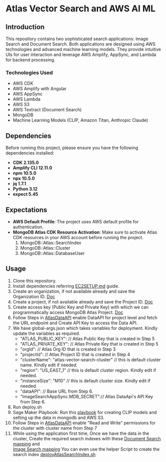 # Atlas Vector Search and AWS AI ML

## Introduction
This repository contains two sophisticated search applications: Image Search and Document Search. Both applications are designed using AWS technologies and advanced machine learning models. They provide intuitive UIs for user interaction and leverage AWS Amplify, AppSync, and Lambda for backend processing.

### Technologies Used
- AWS CDK
- AWS Amplify with Angular
- AWS AppSync
- AWS Lambda
- AWS S3
- AWS Textract (Document Search)
- MongoDB
- Machine Learning Models (CLIP, Amazon Titan, Anthropic Claude)

## Dependencies

Before running this project, please ensure you have the following dependencies installed:

- **CDK 2.135.0**
- **Amplify CLI 12.11.0**
- **npm 10.5.0**
- **npx 10.5.0**
- **jq 1.7.1**
- **Python 3.12**
- **expect 5.45**

## Expectations

- **AWS Default Profile**: The project uses AWS default profile for authentication.
- **MongoDB Atlas CDK Resource Activation**: Make sure to activate Atlas CDK resources in your AWS account before running the project.
    1. MongoDB::Atlas::SearchIndex
    2. MongoDB::Atlas::Cluster
    3. MongoDB::Atlas::DatabaseUser

## Usage

1. Clone this repository.
2. Install dependencies referring [EC2SETUP.md](https://github.com/mongodb-partners/AppModernization_Amplify_AppSync_with_MongoDB_Atlas_Vector_Search/blob/cdk_enabled_deployment/atlas-vector-search-cdk/EC2SETUP.md) guide.
3. Create an organization, if not available already and save the Organization ID. [Doc](https://www.mongodb.com/docs/atlas/government/tutorial/create-organization/)
4. Create a project, if not available already and save the Project ID. [Doc](https://www.mongodb.com/docs/atlas/government/tutorial/create-project/)
5. Create access key (Public Key and Private Key) with which we can programmatically access MongoDB Atlas Project. [Doc](https://www.mongodb.com/docs/atlas/configure-api-access/#grant-programmatic-access-to-a-project)
6. Follow Steps in [AtlasDataAPI](https://github.com/mongodb-partners/AppModernization_Amplify_AppSync_with_MongoDB_Atlas_Vector_Search/blob/cdk_enabled_deployment/atlas-vector-search-cdk/ATLASDATAAPI.md) enable DataAPI for project level and fetch the URL endpoint and Create API Key to access the Data API.
7. We have global-args.json which takes variables for deployment. Kindly update the variables as required. 
    - "ATLAS_PUBLIC_KEY": // Atlas Public Key that is created in Step 5 
    - "ATLAS_PRIVATE_KEY": // Atlas Private Key that is created in Step 5 
    - "orgId": // Atlas Org ID that is created in Step 3
    - "projectId": // Atlas Project ID that is created in Step 4
    - "clusterName": "atlas-vector-search-cluster" // this is default cluster name. Kindly edit if needed.
    - "region": "US_EAST_1" // this is default cluster region. Kindly edit if needed.
    - "instanceSize": "M10" // this is default cluster size. Kindly edit if needed.
    - "dataAPI": // Base URL from Step 6.
    - "ImageSearchAppSync.MDB_SECRET":// Atlas DataApi's API Key from Step 6.
8. Run deploy.sh
9. Sage Maker Playbook: Run this [playbook](https://github.com/mongodb-partners/AppModernization_Amplify_AppSync_with_MongoDB_Atlas_Vector_Search/blob/cdk_enabled_deployment/atlas-vector-search-cdk/resources/image-search/SagemakerNotebook/README.md) for creating CLIP models and setting up the data in mongodb and AWS S3.
10. Follow Steps in [AtlasDataAPI](https://github.com/mongodb-partners/AppModernization_Amplify_AppSync_with_MongoDB_Atlas_Vector_Search/blob/cdk_enabled_deployment/atlas-vector-search-cdk/ATLASDATAAPI.md) enable "Read and Write" permissions for the cluster with cluster name from Step 7
11. While using the application first time, Once we have the data in the cluster, Create the required search indexes with these [Document Search mapping](https://github.com/mongodb-partners/AppModernization_Amplify_AppSync_with_MongoDB_Atlas_Vector_Search/blob/cdk_enabled_deployment/atlas-vector-search-cdk/resources/document-search/Mongodb/searchindex.json) and  
[Image Search mapping](https://github.com/mongodb-partners/AppModernization_Amplify_AppSync_with_MongoDB_Atlas_Vector_Search/blob/cdk_enabled_deployment/atlas-vector-search-cdk/resources/image-search/Mongodb/searchindex.json)
You can even use the helper Script to create the search index [deployAtlasSearchIndex.sh](https://github.com/mongodb-partners/AppModernization_Amplify_AppSync_with_MongoDB_Atlas_Vector_Search/blob/cdk_enabled_deployment/atlas-vector-search-cdk/deployAtlasSearchIndex.sh)
